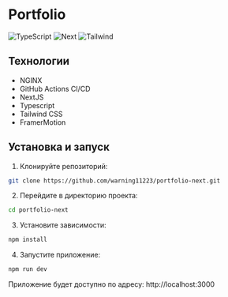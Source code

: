 # Portfolio

![TypeScript](https://img.shields.io/badge/TypeScript-5.8.3-orange)
![Next](https://img.shields.io/badge/Next-14.2.5-orange)
![Tailwind](https://img.shields.io/badge/Tailwind-3.4.1-orange)

## Технологии

- NGINX
- GitHub Actions CI/CD
- NextJS
- Typescript
- Tailwind CSS
- FramerMotion

## Установка и запуск

1. Клонируйте репозиторий:
```bash
git clone https://github.com/warning11223/portfolio-next.git
```
2. Перейдите в директорию проекта:
```bash
cd portfolio-next
```

3. Установите зависимости:
```bash
npm install
```

4. Запустите приложение:
```bash
npm run dev
```
Приложение будет доступно по адресу: http://localhost:3000
